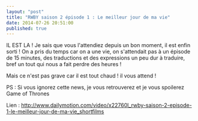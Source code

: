 ```yaml
---
layout: "post"
title: "RWBY saison 2 épisode 1 : Le meilleur jour de ma vie"
date: 2014-07-26 20:51:00
published: true
---
```

IL EST LA ! Je sais que vous l'attendiez depuis un bon moment, il est enfin sorti ! On a pris du temps car on a une vie, on s'attendait pas à un épisode de 15 minutes, des traductions et des expressions un peu dur à traduire, bref un tout qui nous a fait perdre des heures !

Mais ce n'est pas grave car il est tout chaud ! il vous attend !

PS : Si vous ignorez cette news, je vous retrouverez et je vous spoilerez Game of Thrones

Lien : <http://www.dailymotion.com/video/x22760l_rwby-saison-2-episode-1-le-meilleur-jour-de-ma-vie_shortfilms>
